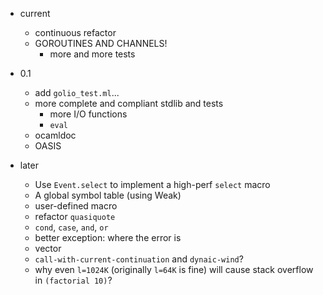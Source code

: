 * current
    * continuous refactor
    * GOROUTINES AND CHANNELS!
        * more and more tests

* 0.1
    * add `golio_test.ml`...
    * more complete and compliant stdlib and tests
        * more I/O functions
        * `eval`
    * ocamldoc
    * OASIS

* later
    * Use `Event.select` to implement a high-perf `select` macro
    * A global symbol table (using Weak)
    * user-defined macro
    * refactor `quasiquote`
    * `cond`, `case`, `and`, `or`
    * better exception: where the error is
    * vector
    * `call-with-current-continuation` and `dynaic-wind`?
    * why even `l=1024K` (originally `l=64K` is fine) will cause stack overflow in `(factorial 10)`?
